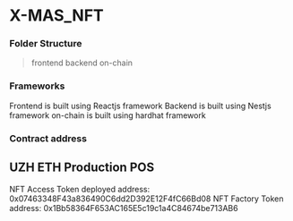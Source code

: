 # X-MAS_NFT

### Folder Structure
> frontend
> backend
> on-chain

### Frameworks
Frontend is built using Reactjs framework
Backend is built using Nestjs framework
on-chain is built using hardhat framework

### Contract address

## UZH ETH Production POS
NFT Access Token deployed address: 0x07463348F43a836490C6dd2D392E12F4fC66Bd08
NFT Factory Token address: 0x1Bb58364F653AC165E5c19c1a4C84674be713AB6